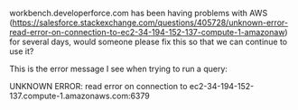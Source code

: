 workbench.developerforce.com has been having problems with AWS (https://salesforce.stackexchange.com/questions/405728/unknown-error-read-error-on-connection-to-ec2-34-194-152-137-compute-1-amazonaw) for several days, would someone please fix this so that we can continue to use it?

This is the error message I see when trying to run a query: 

UNKNOWN ERROR: read error on connection to ec2-34-194-152-137.compute-1.amazonaws.com:6379
